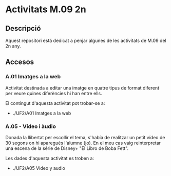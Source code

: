 # Activitats M.09 2n
## Descripció
Aquest repositori está dedicat a penjar algunes de les activitats de M.09 del 2n any.

## Accesos
### A.01 Imatges a la web
Activitat destinada a editar una imatge en quatre tipus de format diferent per veure quines diferències hi han entre ells.

El contingut d'aquesta activitat pot trobar-se a:
  - ./UF2/A01 Imatges a la web

### A.05 - Vídeo i àudio
Donada la llibertat per escollir el tema, s'había de realitzar un petit vídeo de 30 segons on hi aparegués l'alumne (jo).
En el meu cas vaig reinterpretar una escena de la série de Disney+ "El Libro de Boba Fett".

Les dades d'aquesta activitat es troben a:
  - ./UF2/A05 Video y audio
